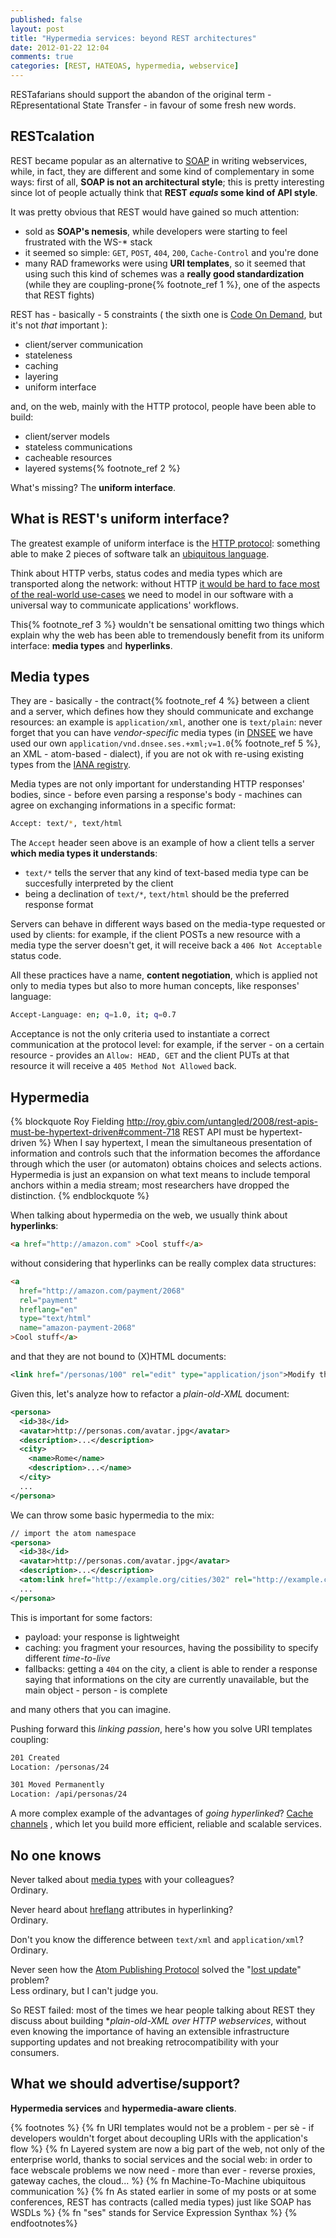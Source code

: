```yaml
---
published: false
layout: post
title: "Hypermedia services: beyond REST architectures"
date: 2012-01-22 12:04
comments: true
categories: [REST, HATEOAS, hypermedia, webservice]
---
```


RESTafarians should support the abandon of the
original term - REpresentational State Transfer -  in favour of 
some fresh new words.
<!-- more -->

## RESTcalation ##

REST became popular as an alternative to [SOAP](http://www.w3.org/TR/2000/NOTE-SOAP-20000508/)
in writing webservices, while, in fact, they are different and some kind
of complementary in some ways: first of all, **SOAP is not an architectural
style**; this is pretty interesting since lot of people actually think that
**REST *equals* some kind of API style**.

It was pretty obvious that REST would have gained so much attention:

* sold as **SOAP's nemesis**, while developers were starting to feel frustrated
with the WS-* stack
* it seemed so simple: `GET`, `POST`, `404`, `200`, `Cache-Control` and you're done
* many RAD frameworks were using **URI templates**, so it seemed that using such
this kind of schemes was a **really good standardization** (while they
are coupling-prone{% footnote_ref 1 %}, one of the aspects that REST fights)

REST has - basically - 5 constraints ( the sixth one is
[Code On Demand](http://www.ics.uci.edu/~fielding/pubs/dissertation/rest_arch_style.htm#sec_5_1_7),
but it's not *that* important ):

* client/server communication
* stateleness
* caching
* layering
* uniform interface

and, on the web, mainly with the HTTP protocol, people have been able to build:

* client/server models
* stateless communications
* cacheable resources
* layered systems{% footnote_ref 2 %}

What's missing? The **uniform interface**.

## What is REST's uniform interface? ##

The greatest example of uniform interface is the [HTTP protocol](http://my.safaribooksonline.com/9780596809140/1):
something able to make 2 pieces of software talk an [ubiquitous language](http://domaindrivendesign.org/node/132).

Think about HTTP verbs, status codes and media types which are transported along the
network: without HTTP
[it would be hard to face most of the real-world use-cases](http://tomayko.com/writings/rest-to-my-wife)
we need to model in our software with a universal way to communicate applications' workflows.

This{% footnote_ref 3 %} wouldn't be sensational omitting two things which explain
why the web has been able to tremendously benefit from its uniform interface:
**media types** and **hyperlinks**.

## Media types

They are - basically - the contract{% footnote_ref 4 %} between a client and
a server, which defines how they should communicate and exchange resources: an
example is `application/xml`, another one is `text/plain`: never forget that
you can have *vendor-specific* media types (in [DNSEE](http://www.dnsee.com) we have
used our own `application/vnd.dnsee.ses.+xml;v=1.0`{% footnote_ref 5 %}, an XML -
atom-based - dialect), if you are not ok with re-using existing types from the
[IANA registry](http://www.iana.org/assignments/media-types/index.html).

Media types are not only important for understanding HTTP responses' bodies,
since - before even parsing a response's body - machines can agree on exchanging
informations in a specific format:

``` bash The Accept header of an HTTP request
Accept: text/*, text/html
```

The `Accept` header seen above is an example of how a client tells a server
**which media types it understands**: 

* `text/*` tells the server that any kind of text-based media
type can be succesfully interpreted by the client
* being a declination of `text/*`, `text/html` should be the preferred response
format

Servers can behave in different ways based on the media-type requested or used by
clients: for example, if the client POSTs a new resource with a media type the
server doesn't get, it will receive back a `406 Not Acceptable` status code.

All these practices have a name, **content negotiation**, which is applied not
only to media types but also to more human concepts, like responses' language:

``` bash Content negotation based on the language of the resource
Accept-Language: en; q=1.0, it; q=0.7
```

Acceptance is not the only criteria used to instantiate a correct communication
at the protocol level: for example, if the server  - on a certain resource -
provides an `Allow: HEAD, GET` and the client PUTs at that resource it will
receive a `405 Method Not Allowed` back.

## Hypermedia

{% blockquote Roy Fielding http://roy.gbiv.com/untangled/2008/rest-apis-must-be-hypertext-driven#comment-718 REST API must be hypertext-driven %}
When I say hypertext, I mean the simultaneous presentation of information and
controls such that the information becomes the affordance through which the user
(or automaton) obtains choices and selects actions. Hypermedia is just an
expansion on what text means to include temporal anchors within a media stream;
most researchers have dropped the distinction.
{% endblockquote %}

When talking about hypermedia on the web, we usually think about **hyperlinks**:

``` html A simple example of web link
<a href="http://amazon.com" >Cool stuff</a>
```

without considering that hyperlinks can be really complex data structures:

``` html A more complex hyperlinking example
<a 
  href="http://amazon.com/payment/2068"
  rel="payment"
  hreflang="en"
  type="text/html"
  name="amazon-payment-2068"
>Cool stuff</a>
```

and that they are not bound to (X)HTML documents:

``` xml Atom link indicating how to edit a resource
<link href="/personas/100" rel="edit" type="application/json">Modify this!</link>
```

Given this, let's analyze how to refactor a *plain-old-XML* document:

``` xml An XML document representing a person and its city
<persona>
  <id>38</id>
  <avatar>http://personas.com/avatar.jpg</avatar>
  <description>...</description>
  <city>
    <name>Rome</name>
    <description>...</name>
  </city>
  ...
</persona>
```

We can throw some basic hypermedia to the mix:

``` xml The XML document refactored
// import the atom namespace
<persona>
  <id>38</id>
  <avatar>http://personas.com/avatar.jpg</avatar>
  <description>...</description>
  <atom:link href="http://example.org/cities/302" rel="http://example.com/cities" type="application/xml" />
  ...
</persona>
```

This is important for some factors:

* payload: your response is lightweight
* caching: you fragment your resources, having the possibility to specify different
*time-to-live*
* fallbacks: getting a `404` on the city, a client is able to render a response
saying that informations on the city are currently unavailable, but the main
object - person - is complete

and many others that you can imagine.

Pushing forward this *linking passion*, here's how you solve URI templates
coupling:

``` bash When a resource is created, tell the client its address
201 Created
Location: /personas/24
```

``` bash When a resource is moved, tell the client its new address
301 Moved Permanently
Location: /api/personas/24
```

A more complex example of the advantages of *going hyperlinked*?
[Cache channels](http://ietfreport.isoc.org/idref/draft-nottingham-http-cache-channels/)
, which let you build more efficient, reliable and scalable services.

## No one knows

Never talked about [media types](http://tools.ietf.org/html/rfc3023) with your
colleagues?    
Ordinary.

Never heard about [hreflang](http://www.w3.org/TR/html4/struct/links.html#adef-hreflang)
attributes in hyperlinking?    
Ordinary.

Don't you know the difference between `text/xml` and `application/xml`?    
Ordinary.

Never seen how the [Atom Publishing Protocol](http://www.ietf.org/rfc/rfc5023.txt)
solved the "[lost update](http://www.w3.org/1999/04/Editing/)" problem?    
Less ordinary, but I can't judge you.

So REST failed: most of the times we hear people talking about REST they discuss about 
building **plain-old-XML over HTTP webservices*, without even knowing the importance of
having an extensible infrastructure supporting updates and not breaking
retrocompatibility with your consumers.

## What we should advertise/support? ##

**Hypermedia services** and **hypermedia-aware clients**.



{% footnotes %}
  {% fn URI templates would not be a problem - per sè - if developers wouldn\'t forget about decoupling URIs with the application\'s flow %}
  {% fn Layered system are now a big part of the web, not only of the enterprise world, thanks to social services and the social web: in order to face webscale problems we now need - more than ever - reverse proxies, gateway caches, the cloud... %}
  {% fn Machine-To-Machine ubiquitous communication %}
  {% fn As stated earlier in some of my posts or at some conferences, REST has contracts (called media types) just like SOAP has WSDLs %}
  {% fn "ses" stands for Service Expression Synthax %}
{% endfootnotes%}